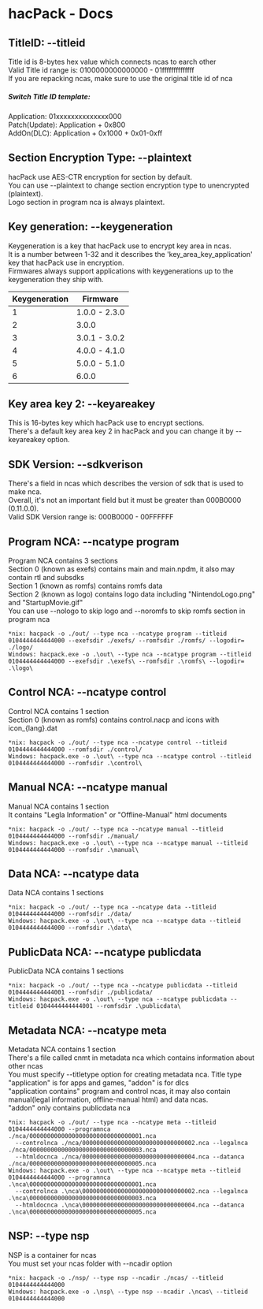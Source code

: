 # hacPack - Docs

## TitleID: --titleid
Title id is 8-bytes hex value which connects ncas to earch other  
Valid Title id range is: 0100000000000000 - 01ffffffffffffff  
If you are repacking ncas, make sure to use the original title id of nca  
##### Switch Title ID template:
Application: 01xxxxxxxxxxxxxx000  
Patch(Update): Application + 0x800  
AddOn(DLC): Application + 0x1000 + 0x01-0xff

## Section Encryption Type: --plaintext
hacPack use AES-CTR encryption for section by default.  
You can use --plaintext to change section encryption type to unencrypted (plaintext).  
Logo section in program nca is always plaintext.

## Key generation: --keygeneration
Keygeneration is a key that hacPack use to encrypt key area in ncas.  
It is a number between 1-32 and it describes the 'key_area_key_application' key that hacPack use in encryption.  
Firmwares always support applications with keygenerations up to the keygeneration they ship with.  

Keygeneration | Firmware
--------------| --------
1 | 1.0.0 - 2.3.0
2 | 3.0.0
3 | 3.0.1 - 3.0.2
4 | 4.0.0 - 4.1.0
5 | 5.0.0 - 5.1.0
6 | 6.0.0

## Key area key 2: --keyareakey
This is 16-bytes key which hacPack use to encrypt sections.  
There's a default key area key 2 in hacPack and you can change it by --keyareakey option.

## SDK Version: --sdkverison
There's a field in ncas which describes the version of sdk that is used to make nca.  
Overall, it's not an important field but it must be greater than 000B0000 (0.11.0.0).  
Valid SDK Version range is: 000B0000 - 00FFFFFF

## Program NCA: --ncatype program
Program NCA contains 3 sections  
Section 0 (known as exefs) contains main and main.npdm, it also may contain rtl and subsdks  
Section 1 (known as romfs) contains romfs data  
Section 2 (known as logo) contains logo data including "NintendoLogo.png" and "StartupMovie.gif"  
You can use --nologo to skip logo and --noromfs to skip romfs section in program nca  
```
*nix: hacpack -o ./out/ --type nca --ncatype program --titleid 0104444444444000 --exefsdir ./exefs/ --romfsdir ./romfs/ --logodir= ./logo/  
Windows: hacpack.exe -o .\out\ --type nca --ncatype program --titleid 0104444444444000 --exefsdir .\exefs\ --romfsdir .\romfs\ --logodir= .\logo\
```

## Control NCA: --ncatype control
Control NCA contains 1 section  
Section 0 (known as romfs) contains control.nacp and icons with icon_{lang}.dat  
```
*nix: hacpack -o ./out/ --type nca --ncatype control --titleid 0104444444444000 --romfsdir ./control/
Windows: hacpack.exe -o .\out\ --type nca --ncatype control --titleid 0104444444444000 --romfsdir .\control\
```
## Manual NCA: --ncatype manual
Manual NCA contains 1 section  
It contains "Legla Information" or "Offline-Manual" html documents  
```
*nix: hacpack -o ./out/ --type nca --ncatype manual --titleid 0104444444444000 --romfsdir ./manual/
Windows: hacpack.exe -o .\out\ --type nca --ncatype manual --titleid 0104444444444000 --romfsdir .\manual\
```
## Data NCA: --ncatype data
Data NCA contains 1 sections  
```
*nix: hacpack -o ./out/ --type nca --ncatype data --titleid 0104444444444000 --romfsdir ./data/
Windows: hacpack.exe -o .\out\ --type nca --ncatype data --titleid 0104444444444000 --romfsdir .\data\
```
## PublicData NCA: --ncatype publicdata
PublicData NCA contains 1 sections  
```
*nix: hacpack -o ./out/ --type nca --ncatype publicdata --titleid 0104444444444001 --romfsdir ./publicdata/
Windows: hacpack.exe -o .\out\ --type nca --ncatype publicdata --titleid 0104444444444001 --romfsdir .\publicdata\
```

## Metadata NCA: --ncatype meta
Metadata NCA contains 1 section  
There's a file called cnmt in metadata nca which contains information about other ncas  
You must specify --titletype option for creating metadata nca. Title type  "application" is for apps and games, "addon" is for dlcs  
"application contains" program and control ncas, it may also contain manual(legal information, offline-manual html) and data ncas.  
"addon" only contains publicdata nca  
```
*nix: hacpack -o ./out/ --type nca --ncatype meta --titleid 0104444444444000 --programnca ./nca/00000000000000000000000000000001.nca
  --controlnca ./nca/00000000000000000000000000000002.nca --legalnca ./nca/00000000000000000000000000000003.nca
  --htmldocnca ./nca/00000000000000000000000000000004.nca --datanca ./nca/00000000000000000000000000000005.nca  
Windows: hacpack.exe -o .\out\ --type nca --ncatype meta --titleid 0104444444444000 --programnca .\nca\00000000000000000000000000000001.nca
  --controlnca .\nca\00000000000000000000000000000002.nca --legalnca .\nca\00000000000000000000000000000003.nca
  --htmldocnca .\nca\00000000000000000000000000000004.nca --datanca .\nca\00000000000000000000000000000005.nca  
```

## NSP: --type nsp
NSP is a container for ncas  
You must set your ncas folder with --ncadir option
```
*nix: hacpack -o ./nsp/ --type nsp --ncadir ./ncas/ --titleid 0104444444444000
Windows: hacpack.exe -o .\nsp\ --type nsp --ncadir .\ncas\ --titleid 0104444444444000
```